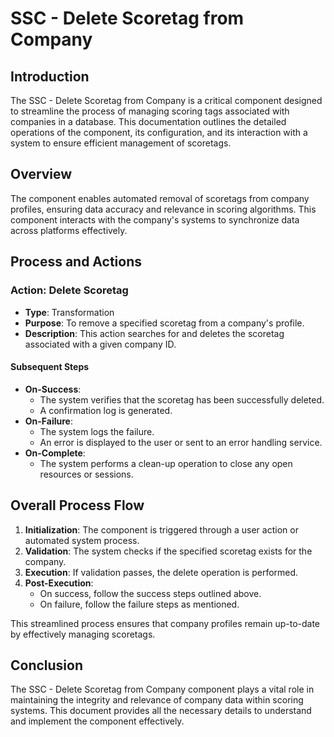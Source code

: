 # SSC - Delete Scoretag from Company

## Introduction

The SSC - Delete Scoretag from Company is a critical component designed to streamline the process of managing scoring tags associated with companies in a database. This documentation outlines the detailed operations of the component, its configuration, and its interaction with a system to ensure efficient management of scoretags.

## Overview

The component enables automated removal of scoretags from company profiles, ensuring data accuracy and relevance in scoring algorithms. This component interacts with the company's systems to synchronize data across platforms effectively.

## Process and Actions

### Action: Delete Scoretag

- **Type**: Transformation
- **Purpose**: To remove a specified scoretag from a company's profile.
- **Description**: This action searches for and deletes the scoretag associated with a given company ID.

#### Subsequent Steps

- **On-Success**:
  - The system verifies that the scoretag has been successfully deleted.
  - A confirmation log is generated.
- **On-Failure**:
  - The system logs the failure.
  - An error is displayed to the user or sent to an error handling service.
- **On-Complete**:
  - The system performs a clean-up operation to close any open resources or sessions.

## Overall Process Flow

1. **Initialization**: The component is triggered through a user action or automated system process.
2. **Validation**: The system checks if the specified scoretag exists for the company.
3. **Execution**: If validation passes, the delete operation is performed.
4. **Post-Execution**:
   - On success, follow the success steps outlined above.
   - On failure, follow the failure steps as mentioned.

This streamlined process ensures that company profiles remain up-to-date by effectively managing scoretags.

## Conclusion

The SSC - Delete Scoretag from Company component plays a vital role in maintaining the integrity and relevance of company data within scoring systems. This document provides all the necessary details to understand and implement the component effectively.

